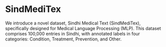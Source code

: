 # SindMediTex
We introduce a novel dataset, Sindhi Medical Text (SindMediTex), specifically designed for Medical Language Processing (MLP). This dataset comprises 100,000 entries in Sindhi, with annotated labels in four categories: Condition, Treatment, Prevention, and Other.
